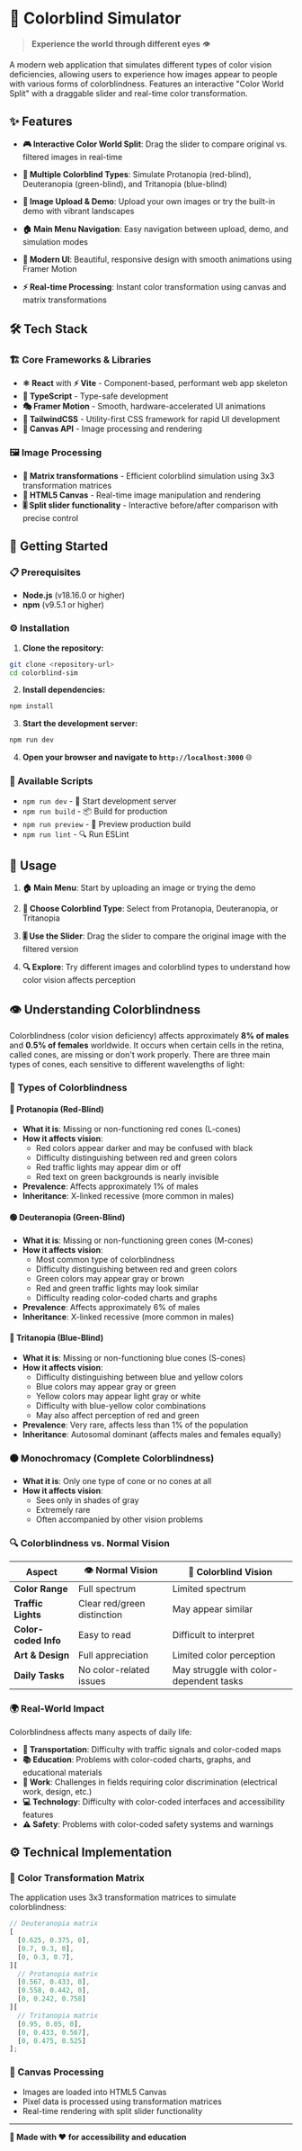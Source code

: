 # 🌈 Colorblind Simulator

> **Experience the world through different eyes** 👁️

A modern web application that simulates different types of color vision deficiencies, allowing users to experience how images appear to people with various forms of colorblindness. Features an interactive "Color World Split" with a draggable slider and real-time color transformation.

## ✨ Features

- **🎮 Interactive Color World Split**: Drag the slider to compare original vs. filtered images in real-time
- **🎨 Multiple Colorblind Types**: Simulate Protanopia (red-blind), Deuteranopia (green-blind), and Tritanopia (blue-blind)
- **📸 Image Upload & Demo**: Upload your own images or try the built-in demo with vibrant landscapes

- **🏠 Main Menu Navigation**: Easy navigation between upload, demo, and simulation modes
- **🎨 Modern UI**: Beautiful, responsive design with smooth animations using Framer Motion
- **⚡ Real-time Processing**: Instant color transformation using canvas and matrix transformations

## 🛠️ Tech Stack

### 🏗️ Core Frameworks & Libraries

- **⚛️ React** with **⚡ Vite** - Component-based, performant web app skeleton
- **🔷 TypeScript** - Type-safe development
- **🎭 Framer Motion** - Smooth, hardware-accelerated UI animations
- **🎨 TailwindCSS** - Utility-first CSS framework for rapid UI development
- **🎯 Canvas API** - Image processing and rendering

### 🖼️ Image Processing

- **🔢 Matrix transformations** - Efficient colorblind simulation using 3x3 transformation matrices
- **🎨 HTML5 Canvas** - Real-time image manipulation and rendering
- **🎚️ Split slider functionality** - Interactive before/after comparison with precise control

## 🚀 Getting Started

### 📋 Prerequisites

- **Node.js** (v18.16.0 or higher)
- **npm** (v9.5.1 or higher)

### ⚙️ Installation

1. **Clone the repository:**

```bash
git clone <repository-url>
cd colorblind-sim
```

2. **Install dependencies:**

```bash
npm install
```

3. **Start the development server:**

```bash
npm run dev
```

4. **Open your browser and navigate to `http://localhost:3000`** 🌐

### 📜 Available Scripts

- `npm run dev` - 🚀 Start development server
- `npm run build` - 📦 Build for production
- `npm run preview` - 👀 Preview production build
- `npm run lint` - 🔍 Run ESLint

## 🎯 Usage

1. **🏠 Main Menu**: Start by uploading an image or trying the demo
2. **🎨 Choose Colorblind Type**: Select from Protanopia, Deuteranopia, or Tritanopia
3. **🎚️ Use the Slider**: Drag the slider to compare the original image with the filtered version

5. **🔍 Explore**: Try different images and colorblind types to understand how color vision affects perception

## 👁️ Understanding Colorblindness

Colorblindness (color vision deficiency) affects approximately **8% of males** and **0.5% of females** worldwide. It occurs when certain cells in the retina, called cones, are missing or don't work properly. There are three main types of cones, each sensitive to different wavelengths of light:

### 🎨 Types of Colorblindness

#### **🔴 Protanopia (Red-Blind)**

- **What it is**: Missing or non-functioning red cones (L-cones)
- **How it affects vision**:
  - Red colors appear darker and may be confused with black
  - Difficulty distinguishing between red and green colors
  - Red traffic lights may appear dim or off
  - Red text on green backgrounds is nearly invisible
- **Prevalence**: Affects approximately 1% of males
- **Inheritance**: X-linked recessive (more common in males)

#### **🟢 Deuteranopia (Green-Blind)**

- **What it is**: Missing or non-functioning green cones (M-cones)
- **How it affects vision**:
  - Most common type of colorblindness
  - Difficulty distinguishing between red and green colors
  - Green colors may appear gray or brown
  - Red and green traffic lights may look similar
  - Difficulty reading color-coded charts and graphs
- **Prevalence**: Affects approximately 6% of males
- **Inheritance**: X-linked recessive (more common in males)

#### **🔵 Tritanopia (Blue-Blind)**

- **What it is**: Missing or non-functioning blue cones (S-cones)
- **How it affects vision**:
  - Difficulty distinguishing between blue and yellow colors
  - Blue colors may appear gray or green
  - Yellow colors may appear light gray or white
  - Difficulty with blue-yellow color combinations
  - May also affect perception of red and green
- **Prevalence**: Very rare, affects less than 1% of the population
- **Inheritance**: Autosomal dominant (affects males and females equally)

### **⚫ Monochromacy (Complete Colorblindness)**

- **What it is**: Only one type of cone or no cones at all
- **How it affects vision**:
  - Sees only in shades of gray
  - Extremely rare
  - Often accompanied by other vision problems

### **🔍 Colorblindness vs. Normal Vision**

| Aspect               | 👁️ Normal Vision            | 🎨 Colorblind Vision                    |
| -------------------- | --------------------------- | --------------------------------------- |
| **Color Range**      | Full spectrum               | Limited spectrum                        |
| **Traffic Lights**   | Clear red/green distinction | May appear similar                      |
| **Color-coded Info** | Easy to read                | Difficult to interpret                  |
| **Art & Design**     | Full appreciation           | Limited color perception                |
| **Daily Tasks**      | No color-related issues     | May struggle with color-dependent tasks |

### **🌍 Real-World Impact**

Colorblindness affects many aspects of daily life:

- **🚗 Transportation**: Difficulty with traffic signals and color-coded maps
- **📚 Education**: Problems with color-coded charts, graphs, and educational materials
- **💼 Work**: Challenges in fields requiring color discrimination (electrical work, design, etc.)
- **💻 Technology**: Difficulty with color-coded interfaces and accessibility features
- **⚠️ Safety**: Problems with color-coded safety systems and warnings

## ⚙️ Technical Implementation

### 🔢 Color Transformation Matrix

The application uses 3x3 transformation matrices to simulate colorblindness:

```typescript
// Deuteranopia matrix
[
  [0.625, 0.375, 0],
  [0.7, 0.3, 0],
  [0, 0.3, 0.7],
][
  // Protanopia matrix
  [0.567, 0.433, 0],
  [0.558, 0.442, 0],
  [0, 0.242, 0.758]
][
  // Tritanopia matrix
  [0.95, 0.05, 0],
  [0, 0.433, 0.567],
  [0, 0.475, 0.525]
];
```

### 🎨 Canvas Processing

- Images are loaded into HTML5 Canvas
- Pixel data is processed using transformation matrices
- Real-time rendering with split slider functionality



---

**🌟 Made with ❤️ for accessibility and education**
